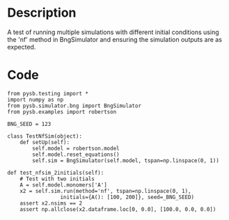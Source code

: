 # Description
A test of running multiple simulations with different initial conditions using the 'nf' method in BngSimulator and ensuring the simulation outputs are as expected.

# Code
```
from pysb.testing import *
import numpy as np
from pysb.simulator.bng import BngSimulator
from pysb.examples import robertson

BNG_SEED = 123

class TestNfSim(object):
    def setUp(self):
        self.model = robertson.model
        self.model.reset_equations()
        self.sim = BngSimulator(self.model, tspan=np.linspace(0, 1))

def test_nfsim_2initials(self):
    # Test with two initials
    A = self.model.monomers['A']
    x2 = self.sim.run(method='nf', tspan=np.linspace(0, 1),
                 initials={A(): [100, 200]}, seed=_BNG_SEED)
    assert x2.nsims == 2
    assert np.allclose(x2.dataframe.loc[0, 0.0], [100.0, 0.0, 0.0])

```

